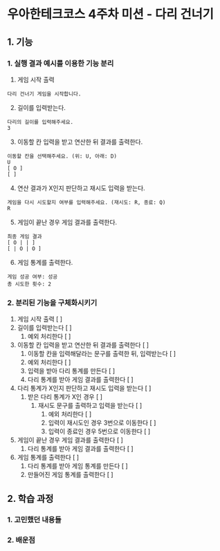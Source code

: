 # 우아한테크코스 4주차 미션 - 다리 건너기

## 1. 기능

### 1. 실행 결과 예시를 이용한 기능 분리

1. 게임 시작 출력

```
다리 건너기 게임을 시작합니다.
```

2. 길이를 입력받는다.

```
다리의 길이를 입력해주세요.
3
```

3. 이동할 칸 입력을 받고 연산한 뒤 결과를 출력한다.

```
이동할 칸을 선택해주세요. (위: U, 아래: D)
U
[ O ]
[ ]
```

4. 연산 결과가 X인지 판단하고 재시도 입력을 받는다.

```
게임을 다시 시도할지 여부를 입력해주세요. (재시도: R, 종료: Q)
R
```

5. 게임이 끝난 경우 게임 결과를 출력한다.

```
최종 게임 결과
[ O | | ]
[ | O | O ]
```

6. 게임 통계를 출력한다.

```
게임 성공 여부: 성공
총 시도한 횟수: 2
```

### 2. 분리된 기능을 구체화시키기

1. 게임 시작 출력 [ ]
2. 길이를 입력받는다 [ ]
   1. 예외 처리한다 [ ]
3. 이동할 칸 입력을 받고 연산한 뒤 결과를 출력한다 [ ]
   1. 이동할 칸을 입력해달라는 문구를 출력한 뒤, 입력받는다 [ ]
   2. 예외 처리한다 [ ]
   3. 입력을 받아 다리 통계를 만든다 [ ]
   4. 다리 통계를 받아 게임 결과를 출력한다 [ ]
4. 다리 통계가 X인지 판단하고 재시도 입력을 받는다 [ ]
   1. 받은 다리 통계가 X인 경우 [ ]
      1. 재시도 문구를 출력하고 입력을 받는다 [ ]
         1. 예외 처리한다 [ ]
         2. 입력이 재시도인 경우 3번으로 이동한다 [ ]
         3. 입력이 종료인 경우 5번으로 이동한다 [ ]
5. 게임이 끝난 경우 게임 결과를 출력한다 [ ]
   1. 다리 통계를 받아 게임 결과를 출력한다 [ ]
6. 게임 통계를 출력한다 [ ]
   1. 다리 통계를 받아 게임 통계를 만든다 [ ]
   2. 만들어진 게임 통계를 출력한다 [ ]

## 2. 학습 과정

### 1. 고민했던 내용들

### 2. 배운점

```

```
